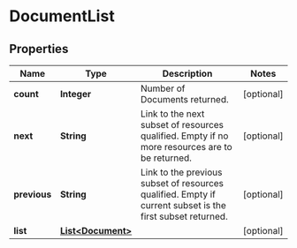 
# DocumentList

## Properties
Name | Type | Description | Notes
------------ | ------------- | ------------- | -------------
**count** | **Integer** | Number of Documents returned.  |  [optional]
**next** | **String** | Link to the next subset of resources qualified. Empty if no more resources are to be returned.  |  [optional]
**previous** | **String** | Link to the previous subset of resources qualified. Empty if current subset is the first subset returned.  |  [optional]
**list** | [**List&lt;Document&gt;**](Document.md) |  |  [optional]



